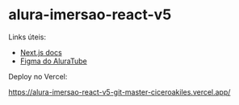 # alura-imersao-react-v5

Links úteis:

* [Next.js docs](https://nextjs.org/docs/getting-started)
* [Figma do AluraTube](https://www.figma.com/file/1acrju7CLwHkSh6e7xEk9h/Aluratube?node-id=0%3A1)

Deploy no Vercel:

https://alura-imersao-react-v5-git-master-ciceroakiles.vercel.app/
